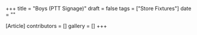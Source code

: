 +++
title = "Boys (PTT Signage)"
draft = false
tags = ["Store Fixtures"]
date = ""

[Article]
contributors = []
gallery = []
+++